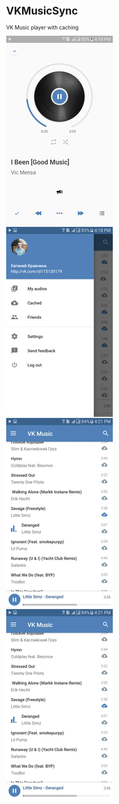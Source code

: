 # VKMusicSync
VK Music player with caching

<img src="screenshots/screen1.png" width="288" height="512"> <img src="screenshots/screen2.png" width="288" height="512"> <img src="screenshots/screen3.png" width="288" height="512"> <img src="screenshots/screen3.png" width="288" height="512">
